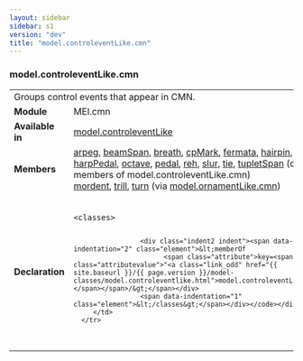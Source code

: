```yaml
---
layout: sidebar
sidebar: s1
version: "dev"
title: "model.controleventLike.cmn"
---
```

<div class="classSpec model">
   <h3 id="model.controleventLike.cmn">model.controleventLike.cmn</h3>
   <table class="wovenodd">
      <tr>
         <td colspan="2" class="wovenodd-col2">Groups control events that appear in CMN.</td>
      </tr>
      <tr>
         <td class="wovenodd-col1"><strong>Module</strong></td>
         <td class="wovenodd-col2">MEI.cmn</td>
      </tr>
      <tr>
         <td class="wovenodd-col1"><strong>Available in</strong></td>
         <td class="wovenodd-col2">
            <div class="parent">
               <div><a class="link_odd_classSpec" href="{{ site.baseurl }}/{{ page.version }}/model-classes/model.controleventlike.html">model.controleventLike</a></div>
            </div>
         </td>
      </tr>
      <tr>
         <td class="wovenodd-col1"><strong>Members</strong></td>
         <td class="wovenodd-col2">
            <div class="parent">
               <div><a class="link_odd_elementSpec" href="{{ site.baseurl }}/{{ page.version }}/elements/arpeg.html">arpeg</a>, <a class="link_odd_elementSpec" href="{{ site.baseurl }}/{{ page.version }}/elements/beamspan.html">beamSpan</a>, <a class="link_odd_elementSpec" href="{{ site.baseurl }}/{{ page.version }}/elements/breath.html">breath</a>, <a class="link_odd_elementSpec" href="{{ site.baseurl }}/{{ page.version }}/elements/cpmark.html">cpMark</a>, <a class="link_odd_elementSpec" href="{{ site.baseurl }}/{{ page.version }}/elements/fermata.html">fermata</a>, <a class="link_odd_elementSpec" href="{{ site.baseurl }}/{{ page.version }}/elements/hairpin.html">hairpin</a>, <a class="link_odd_elementSpec" href="{{ site.baseurl }}/{{ page.version }}/elements/harppedal.html">harpPedal</a>, <a class="link_odd_elementSpec" href="{{ site.baseurl }}/{{ page.version }}/elements/octave.html">octave</a>, <a class="link_odd_elementSpec" href="{{ site.baseurl }}/{{ page.version }}/elements/pedal.html">pedal</a>, <a class="link_odd_elementSpec" href="{{ site.baseurl }}/{{ page.version }}/elements/reh.html">reh</a>, <a class="link_odd_elementSpec" href="{{ site.baseurl }}/{{ page.version }}/elements/slur.html">slur</a>, <a class="link_odd_elementSpec" href="{{ site.baseurl }}/{{ page.version }}/elements/tie.html">tie</a>, <a class="link_odd_elementSpec" href="{{ site.baseurl }}/{{ page.version }}/elements/tupletspan.html">tupletSpan</a> (direct members of model.controleventLike.cmn)
               </div>
               <div><a class="link_odd_elementSpec" href="{{ site.baseurl }}/{{ page.version }}/model-classes/mordent.html">mordent</a>, <a class="link_odd_elementSpec" href="{{ site.baseurl }}/{{ page.version }}/model-classes/trill.html">trill</a>, <a class="link_odd_elementSpec" href="{{ site.baseurl }}/{{ page.version }}/model-classes/turn.html">turn</a><span> (via <a class="link_odd_classSpec" href="{{ site.baseurl }}/{{ page.version }}/model-classes/model.ornamentlike.cmn.html">model.ornamentLike.cmn</a>)</span></div>
            </div>
         </td>
      </tr>
      <tr>
         <td class="wovenodd-col1"><strong>Declaration</strong></td>
         <td class="wovenodd-col2">
            <div class="code" xml:space="preserve" data-lang="ODD"><code>
                  <div class="indent1 indent"><span data-indentation="1" class="element">&lt;classes&gt;</span>
                     
                     <div class="indent2 indent"><span data-indentation="2" class="element">&lt;memberOf
                           <span class="attribute">key=<span class="attributevalue">"<a class="link_odd" href="{{ site.baseurl }}/{{ page.version }}/model-classes/model.controleventlike.html">model.controleventLike</a>"</span></span>/&gt;</span></div>
                     <span data-indentation="1" class="element">&lt;/classes&gt;</span></div></code></div>
         </td>
      </tr>
   </table>
</div>